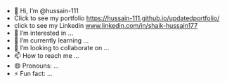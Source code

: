 - 👋 Hi, I’m @hussain-111
- Click to see my portfolio https://hussain-111.github.io/updatedportfolio/
- click to see my Linkedin www.linkedin.com/in/shaik-hussain177
- 👀 I’m interested in ...
- 🌱 I’m currently learning ...
- 💞️ I’m looking to collaborate on ...
- 📫 How to reach me ...
- 😄 Pronouns: ...
- ⚡ Fun fact: ...

<!---
hussain-111/hussain-111 is a ✨ special ✨ repository because its `README.md` (this file) appears on your GitHub profile.
You can click the Preview link to take a look at your changes.
--->
